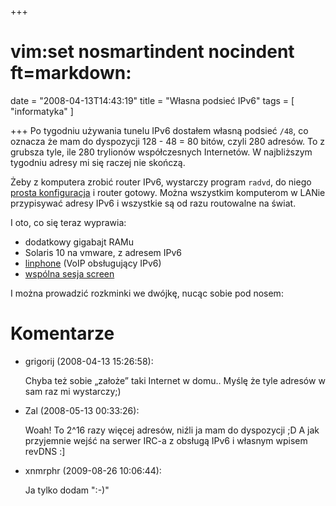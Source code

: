 +++
# vim:set nosmartindent nocindent ft=markdown:
date = "2008-04-13T14:43:19"
title = "Własna podsieć IPv6"
tags = [ "informatyka" ]

+++
Po tygodniu używania tunelu IPv6 dostałem własną podsieć `/48`, co oznacza że
mam do dyspozycji 128 - 48 = 80 bitów, czyli 280 adresów. To z grubsza tyle,
ile 280 trylionów współczesnych Internetów. W najbliższym tygodniu adresy mi
się raczej nie skończą.

<!--more-->

Żeby z komputera zrobić router IPv6, wystarczy program `radvd`, do niego
[prosta konfiguracja](http://www.gentoo.org/doc/en/ipv6.xml#doc_chap5) i
router gotowy. Można wszystkim komputerom w LANie przypisywać adresy IPv6 i
wszystkie są od razu routowalne na świat.

I oto, co się teraz wyprawia:

  * dodatkowy gigabajt RAMu
  * Solaris 10 na vmware, z adresem IPv6
  * [linphone](http://www.linphone.org/index.php/eng) (VoIP obsługujący IPv6)
  * [wspólna sesja screen](http://linuxhacks.org/tutorials/jakes_gnu_screen_tutorial.php)

I można prowadzić rozkminki we dwójkę, nucąc sobie pod nosem:

# Komentarze

* grigorij (2008-04-13 15:26:58): <p>Chyba też sobie &#8222;założe&#8221; taki
  Internet w domu.. Myślę że tyle adresów w sam raz mi wystarczy;)</p>
* Zal (2008-05-13 00:33:26): <p>Woah! To 2^16 razy więcej adresów, niźli ja mam
  do dyspozycji ;D A jak przyjemnie wejść na serwer IRC-a z obsługą IPv6 i
  własnym wpisem revDNS :]</p>
* xnmrphr (2009-08-26 10:06:44): <p>Ja tylko dodam ":-)" </p>
